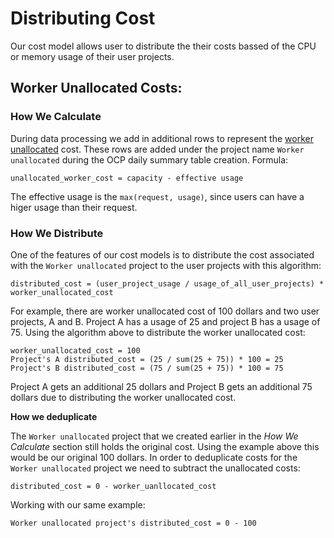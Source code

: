 # Distributing Cost
Our cost model allows user to distribute the their costs bassed of the CPU or memory usage of their user projects.

## Worker Unallocated Costs:

### How We Calculate

During data processing we add in additional rows to represent the [worker unallocated](https://github.com/project-koku/koku/blob/main/koku/masu/database/trino_sql/reporting_ocpusagelineitem_daily_summary.sql) cost. These rows are added under the project name `Worker unallocated` during the OCP daily summary table creation. Formula:
```
unallocated_worker_cost = capacity - effective usage
```
The effective usage is the `max(request, usage)`, since users can have a higer usage than their request.

### How We Distribute

One of the features of our cost models is to distribute the cost associated with the `Worker unallocated` project to the user projects with this algorithm:
```
distributed_cost = (user_project_usage / usage_of_all_user_projects) * worker_unallocated_cost
```

For example, there are worker unallocated cost of 100 dollars and two user projects, A and B. Project A has a usage of 25 and project B has a usage of 75. Using the algorithm above to distribute the worker unallocated cost:

```
worker_unallocated_cost = 100
Project's A distributed_cost = (25 / sum(25 + 75)) * 100 = 25
Project's B distributed_cost = (75 / sum(25 + 75)) * 100 = 75
```

Project A gets an additional 25 dollars and Project B gets an additional 75 dollars due to distributing the worker unallocated cost.

**How we deduplicate**

The `Worker unallocated` project that we created earlier in the *How We Calculate* section still holds the original cost. Using the example above this would be our original 100 dollars. In order to deduplicate costs for the `Worker unallocated` project we need to subtract the unallocated costs:

```
distributed_cost = 0 - worker_uanllocated_cost
```

Working with our same example:

```
Worker unallocated project's distributed_cost = 0 - 100
```
